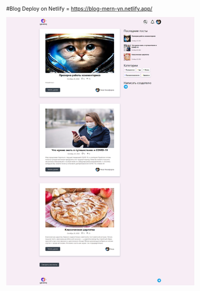 #Blog
Deploy on Netlify = https://blog-mern-yn.netlify.app/



![Иллюстрация к проекту](https://github.com/YN1kiforov/mern-blog/raw/main/uploads/screen.png)
